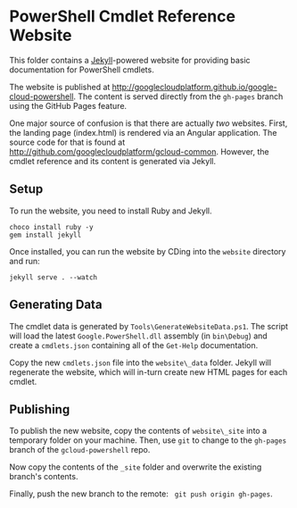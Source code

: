 # PowerShell Cmdlet Reference Website

This folder contains a [Jekyll](https://jekyllrb.com/)-powered website for
providing basic documentation for PowerShell cmdlets.

The website is published at
http://googlecloudplatform.github.io/google-cloud-powershell. The content is
served directly from the `gh-pages` branch using the GitHub Pages feature.

One major source of confusion is that there are actually *two* websites. First,
the landing page (index.html) is rendered via an Angular application. The source
code for that is found at http://github.com/googlecloudplatform/gcloud-common.
However, the cmdlet reference and its content is generated via Jekyll.

## Setup

To run the website, you need to install Ruby and Jekyll.

    choco install ruby -y
    gem install jekyll

Once installed, you can run the website by CDing into the `website` directory
and run:

    jekyll serve . --watch

## Generating Data

The cmdlet data is generated by `Tools\GenerateWebsiteData.ps1`. The script will
load the latest `Google.PowerShell.dll` assembly (in `bin\Debug`) and create
a `cmdlets.json` containing all of the `Get-Help` documentation.

Copy the new `cmdlets.json` file into the `website\_data` folder. Jekyll will
regenerate the website, which will in-turn create new HTML pages for each
cmdlet.

## Publishing

To publish the new website, copy the contents of `website\_site` into a
temporary folder on your machine. Then, use `git` to change to the `gh-pages`
branch of the `gcloud-powershell` repo.

Now copy the contents of the `_site` folder and overwrite the existing branch's
contents.

Finally, push the new branch to the remote: ` git push origin gh-pages`.
